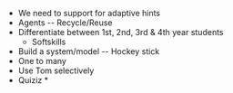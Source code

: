 
* We need to support for adaptive hints
* Agents -- Recycle/Reuse
* Differentiate between 1st, 2nd, 3rd & 4th year students
	* Softskills
* Build a system/model -- Hockey stick
* One to many
* Use Tom selectively
* Quiziz
	*  